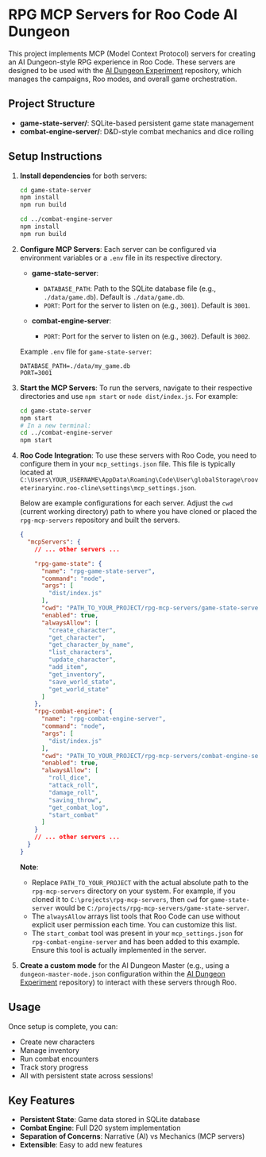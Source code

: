 # RPG MCP Servers for Roo Code AI Dungeon

This project implements MCP (Model Context Protocol) servers for creating an AI Dungeon-style RPG experience in Roo Code. These servers are designed to be used with the [AI Dungeon Experiment](https://github.com/Mnehmos/AI-Dungeon-Experiment) repository, which manages the campaigns, Roo modes, and overall game orchestration.

## Project Structure

- **game-state-server/**: SQLite-based persistent game state management
- **combat-engine-server/**: D&D-style combat mechanics and dice rolling

## Setup Instructions

1. **Install dependencies** for both servers:
   ```bash
   cd game-state-server
   npm install
   npm run build
   
   cd ../combat-engine-server
   npm install
   npm run build
   ```

2. **Configure MCP Servers**:
   Each server can be configured via environment variables or a `.env` file in its respective directory.

   - **game-state-server**:
     - `DATABASE_PATH`: Path to the SQLite database file (e.g., `./data/game.db`). Default is `./data/game.db`.
     - `PORT`: Port for the server to listen on (e.g., `3001`). Default is `3001`.

   - **combat-engine-server**:
     - `PORT`: Port for the server to listen on (e.g., `3002`). Default is `3002`.

   Example `.env` file for `game-state-server`:
   ```
   DATABASE_PATH=./data/my_game.db
   PORT=3001
   ```

3. **Start the MCP Servers**:
   To run the servers, navigate to their respective directories and use `npm start` or `node dist/index.js`.
   For example:
   ```bash
   cd game-state-server
   npm start
   # In a new terminal:
   cd ../combat-engine-server
   npm start
   ```

4. **Roo Code Integration**:
   To use these servers with Roo Code, you need to configure them in your `mcp_settings.json` file. This file is typically located at `C:\Users\YOUR_USERNAME\AppData\Roaming\Code\User\globalStorage\rooveterinaryinc.roo-cline\settings\mcp_settings.json`.

   Below are example configurations for each server. Adjust the `cwd` (current working directory) path to where you have cloned or placed the `rpg-mcp-servers` repository and built the servers.

   ```json
   {
     "mcpServers": {
       // ... other servers ...

       "rpg-game-state": {
         "name": "rpg-game-state-server",
         "command": "node",
         "args": [
           "dist/index.js"
         ],
         "cwd": "PATH_TO_YOUR_PROJECT/rpg-mcp-servers/game-state-server",
         "enabled": true,
         "alwaysAllow": [
           "create_character",
           "get_character",
           "get_character_by_name",
           "list_characters",
           "update_character",
           "add_item",
           "get_inventory",
           "save_world_state",
           "get_world_state"
         ]
       },
       "rpg-combat-engine": {
         "name": "rpg-combat-engine-server",
         "command": "node",
         "args": [
           "dist/index.js"
         ],
         "cwd": "PATH_TO_YOUR_PROJECT/rpg-mcp-servers/combat-engine-server",
         "enabled": true,
         "alwaysAllow": [
           "roll_dice",
           "attack_roll",
           "damage_roll",
           "saving_throw",
           "get_combat_log",
           "start_combat"
         ]
       }
       // ... other servers ...
     }
   }
   ```
   **Note**:
   - Replace `PATH_TO_YOUR_PROJECT` with the actual absolute path to the `rpg-mcp-servers` directory on your system. For example, if you cloned it to `C:\projects\rpg-mcp-servers`, then `cwd` for `game-state-server` would be `C:/projects/rpg-mcp-servers/game-state-server`.
   - The `alwaysAllow` arrays list tools that Roo Code can use without explicit user permission each time. You can customize this list.
   - The `start_combat` tool was present in your `mcp_settings.json` for `rpg-combat-engine-server` and has been added to this example. Ensure this tool is actually implemented in the server.

5. **Create a custom mode** for the AI Dungeon Master (e.g., using a `dungeon-master-mode.json` configuration within the [AI Dungeon Experiment](https://github.com/Mnehmos/AI-Dungeon-Experiment) repository) to interact with these servers through Roo.

## Usage

Once setup is complete, you can:
- Create new characters
- Manage inventory
- Run combat encounters
- Track story progress
- All with persistent state across sessions!

## Key Features

- **Persistent State**: Game data stored in SQLite database
- **Combat Engine**: Full D20 system implementation
- **Separation of Concerns**: Narrative (AI) vs Mechanics (MCP servers)
- **Extensible**: Easy to add new features

